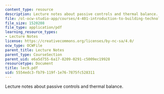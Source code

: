 ```yaml
---
content_type: resource
description: Lecture notes about passive controls and thermal balance.
file: /ol-ocw-studio-app/courses/4-401-introduction-to-building-technology-spring-2006/5554edc3fb79119f1e767875fc528311_lec9.pdf
file_size: 1520208
file_type: application/pdf
learning_resource_types:
- Lecture Notes
license: https://creativecommons.org/licenses/by-nc-sa/4.0/
ocw_type: OCWFile
parent_title: Lecture Notes
parent_type: CourseSection
parent_uid: e6a5d755-6a17-8209-0291-c5009ec19928
resourcetype: Document
title: lec9.pdf
uid: 5554edc3-fb79-119f-1e76-7875fc528311
---
```

Lecture notes about passive controls and thermal balance.
